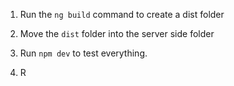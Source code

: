 1. Run the `ng build` command to create a dist folder

2. Move the `dist` folder into the server side folder

3. Run `npm dev` to test everything.

4. R